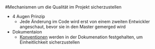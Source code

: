 #Mechanismen um die Qualität im Projekt sicherzustellen
- 4 Augen Prinzip
    - Jede Änderung im Code wird erst von einem zweiten Entwickler angeschaut, bevor sie in den Master gemerged wird
- Dokumentaion
    - [Konventionen](https://github.com/timgrohmann/exWM/blob/master/dokumentation/konventionen.md) werden in der Dokumenation festgehalten, um Einheitlichkeit sicherzustellen 
